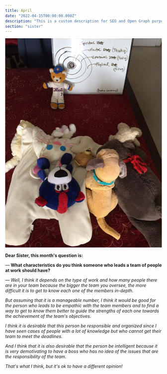 ```yaml
---
title: April
date: "2022-04-15T00:00:00.000Z"
description: "This is a custom description for SEO and Open Graph purposes, rather than the default generated excerpt. Simply add a description field to the frontmatter."
section: "sister"
---
```


![PostImg](../images/apr22.jpg)

**Dear Sister, this month's question is:**

— **What characteristics do you think someone who leads a team of people at work should have?**

— *Well, I think it depends on the type of work and how many people there are in your team because the bigger the team you oversee, the more difficult it is to get to know each one of the members in-depth.*

*But assuming that it is a manageable number, I think it would be good for the person who leads to be empathic with the team members and to find a way to get to know them better to guide the strengths of each one towards the achievement of the team's objectives.*

*I think it is desirable that this person be responsible and organized since I have seen cases of people with a lot of knowledge but who cannot get their team to meet the deadlines.*

*And I think that it is also desirable that the person be intelligent because it is very demotivating to have a boss who has no idea of the issues that are the responsibility of the team.*

*That's what I think, but it's ok to have a different opinion!*
